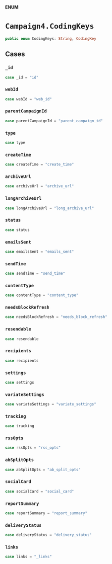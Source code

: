 **ENUM**

# `Campaign4.CodingKeys`

```swift
public enum CodingKeys: String, CodingKey
```

## Cases
### `_id`

```swift
case _id = "id"
```

### `webId`

```swift
case webId = "web_id"
```

### `parentCampaignId`

```swift
case parentCampaignId = "parent_campaign_id"
```

### `type`

```swift
case type
```

### `createTime`

```swift
case createTime = "create_time"
```

### `archiveUrl`

```swift
case archiveUrl = "archive_url"
```

### `longArchiveUrl`

```swift
case longArchiveUrl = "long_archive_url"
```

### `status`

```swift
case status
```

### `emailsSent`

```swift
case emailsSent = "emails_sent"
```

### `sendTime`

```swift
case sendTime = "send_time"
```

### `contentType`

```swift
case contentType = "content_type"
```

### `needsBlockRefresh`

```swift
case needsBlockRefresh = "needs_block_refresh"
```

### `resendable`

```swift
case resendable
```

### `recipients`

```swift
case recipients
```

### `settings`

```swift
case settings
```

### `variateSettings`

```swift
case variateSettings = "variate_settings"
```

### `tracking`

```swift
case tracking
```

### `rssOpts`

```swift
case rssOpts = "rss_opts"
```

### `abSplitOpts`

```swift
case abSplitOpts = "ab_split_opts"
```

### `socialCard`

```swift
case socialCard = "social_card"
```

### `reportSummary`

```swift
case reportSummary = "report_summary"
```

### `deliveryStatus`

```swift
case deliveryStatus = "delivery_status"
```

### `links`

```swift
case links = "_links"
```
